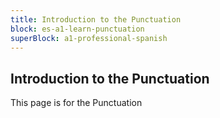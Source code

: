 ```yaml
---
title: Introduction to the Punctuation
block: es-a1-learn-punctuation
superBlock: a1-professional-spanish
---
```


## Introduction to the Punctuation

This page is for the Punctuation
